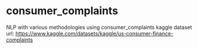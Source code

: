 # consumer_complaints
NLP with various methodologies using consumer_complaints kaggle dataset
url: https://www.kaggle.com/datasets/kaggle/us-consumer-finance-complaints
